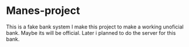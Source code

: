 # Manes-project
This is a fake bank system
I make this project to make a working unoficial bank.
Maybe its will be official. Later i planned to do
the server for this bank.
